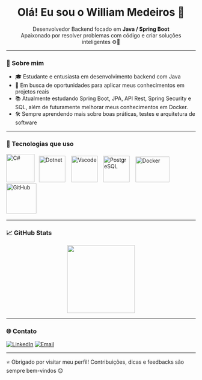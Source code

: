 <h1 align="center">Olá! Eu sou o William Medeiros 👋</h1>

<p align="center">
  Desenvolvedor Backend focado em <strong>Java / Spring Boot</strong> <br>
  Apaixonado por resolver problemas com código e criar soluções inteligentes ⚙️🚀
</p>

---
### 📌 Sobre mim

- 🎓 Estudante e entusiasta em desenvolvimento backend com Java  
- 💼 Em busca de oportunidades para aplicar meus conhecimentos em projetos reais  
- 📚 Atualmente estudando Spring Boot, JPA, API Rest, Spring Security e SQL, além de futuramente melhorar meus conhecimentos em Docker. 
- 🛠️ Sempre aprendendo mais sobre boas práticas, testes e arquitetura de software  

---

### 🚀 Tecnologias que uso

<p align="left">
  <img src="https://images.icon-icons.com/2415/PNG/512/csharp_plain_logo_icon_146577.png" alt="C#" width="75" height="75" title="Csharp" />&nbsp;&nbsp;
  <img src="https://encrypted-tbn0.gstatic.com/images?q=tbn:ANd9GcTzemPW2zVigKv44mjIDfGwrf_Rgzcyu07m_A&s" alt="Dotnet" width="70" height="70" title="Dotnet" />&nbsp;&nbsp;&nbsp;
  <img src="https://chris-ayers.com/assets/images/vscode-logo.png" alt="Vscode" width="70" height="70" title="Vscode" />&nbsp;&nbsp;&nbsp;
  <img src="https://upload.wikimedia.org/wikipedia/commons/thumb/2/29/Postgresql_elephant.svg/993px-Postgresql_elephant.svg.png" alt="PostgreSQL" width="70" height="70" title="PostgreSQL" />&nbsp;&nbsp;&nbsp;
  <img src="https://miro.medium.com/v2/resize:fit:601/1*e8u6teTHyalPejIBauj4Jw.png" alt="Docker" width="90" height="68" title="Docker" />&nbsp;&nbsp;&nbsp;
  <img src="https://icon-library.com/images/github-icon-white/github-icon-white-6.jpg" alt="GitHub" width="80" height="80" title="GitHub" />&nbsp;&nbsp;&nbsp;
</p>


---

### 📈 GitHub Stats

<div align="center">
 <img height="180em" src="https://github-readme-stats.vercel.app/api?username=willdotnetio&show_icons=true&theme=tokyonight&include_all_commits=true&count_private=true"/>
</div>

---

### 🌐 Contato

[![LinkedIn](https://img.shields.io/badge/LinkedIn-blue?style=for-the-badge&logo=linkedin&logoColor=white)](https://www.linkedin.com/in/william-medeiros-santos)
[![Email](https://img.shields.io/badge/Email-D14836?style=for-the-badge&logo=gmail&logoColor=white)](willmedeiiross@gmail.com)

---

⭐ Obrigado por visitar meu perfil! Contribuições, dicas e feedbacks são sempre bem-vindos 😊
